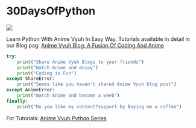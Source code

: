 # 30DaysOfPython
<img src="https://animevyuh.org/wp-content/uploads/2021/09/cropped-animevyuh-1-130x98.png">

Learn Python With Anime Vyuh In Easy Way. Tutorials available in detail in our Blog pag: [Anime Vyuh Blog: A Fusion Of Coding And Anime](https://animevyuh.org/blog)


```py
try:
    print("Share Anime Vyuh Blogs to your friends")
    print("Watch Anime and enjoy")
    print("Coding is Fun")
except ShareError:
    print("Seems like you haven't shared Anime Vyuh blog post")
except AnimeError:
    print("Watch Anime and become a weeb")
finally:
    print("Do you like my content?support by Buying me a coffee")
```
For Tutorials: [Anime Vyuh Python Series](https://animevyuh.org/category/python-tutorials)
